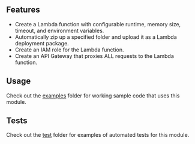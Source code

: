 

## Features

* Create a Lambda function with configurable runtime, memory size, timeout, and environment variables. 
* Automatically zip up a specified folder and upload it as a Lambda deployment package.
* Create an IAM role for the Lambda function.
* Create an API Gateway that proxies ALL requests to the Lambda function.

## Usage

Check out the [examples](/examples) folder for working sample code that uses this module.

## Tests

Check out the [test](/test) folder for examples of automated tests for this module.
